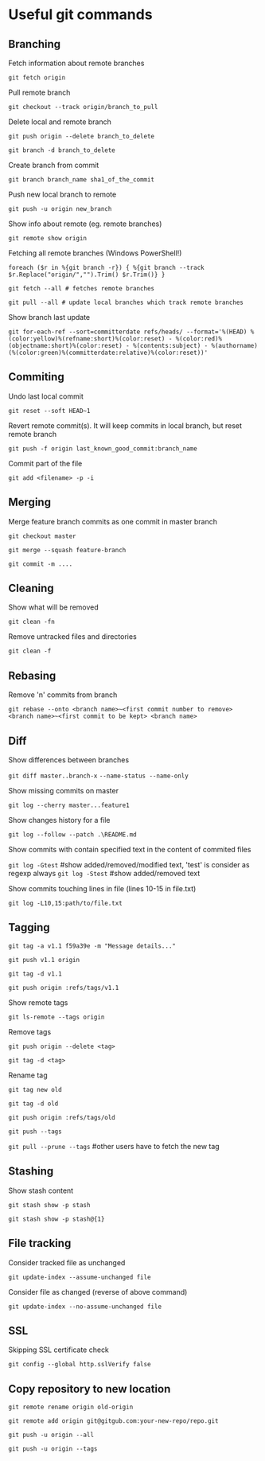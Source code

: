 # Useful git commands #

## Branching ##

Fetch information about remote branches

```git fetch origin```


Pull remote branch

```git checkout --track origin/branch_to_pull```


Delete local and remote branch

```
git push origin --delete branch_to_delete

git branch -d branch_to_delete
```

Create branch from commit

```git branch branch_name sha1_of_the_commit```

Push new local branch to remote

```git push -u origin new_branch```


Show info about remote (eg. remote branches)

```git remote show origin```


Fetching all remote branches (Windows PowerShell!)

```
foreach ($r in %{git branch -r}) { %{git branch --track $r.Replace("origin/","").Trim() $r.Trim()} }

git fetch --all # fetches remote branches 

git pull --all # update local branches which track remote branches
```

Show branch last update

```git for-each-ref --sort=committerdate refs/heads/ --format='%(HEAD) %(color:yellow)%(refname:short)%(color:reset) - %(color:red)%(objectname:short)%(color:reset) - %(contents:subject) - %(authorname) (%(color:green)%(committerdate:relative)%(color:reset))'```

## Commiting ##

Undo last local commit

```git reset --soft HEAD~1```

Revert remote commit(s). It will keep commits in local branch, but reset remote branch

```git push -f origin last_known_good_commit:branch_name```

Commit part of the file

```git add <filename> -p -i```

## Merging ##

Merge feature branch commits as one commit in master branch

```
git checkout master

git merge --squash feature-branch

git commit -m ....
```

## Cleaning ##

Show what will be removed

```git clean -fn```

Remove untracked files and directories

```git clean -f```

## Rebasing ##

Remove 'n' commits from branch

```git rebase --onto <branch name>~<first commit number to remove> <branch name>~<first commit to be kept> <branch name>```

## Diff ##

Show differences between branches

```git diff master..branch-x```
```--name-status --name-only```


Show missing commits on master

```git log --cherry master...feature1```


Show changes history for a file

```git log --follow --patch .\README.md```

Show commits with contain specified text in the content of commited files

```git log -Gtest```  #show added/removed/modified text, 'test' is consider as regexp always
```git log -Stest```  #show added/removed text

Show commits touching lines in file (lines 10-15 in file.txt)

```git log -L10,15:path/to/file.txt```

## Tagging ##

```
git tag -a v1.1 f59a39e -m "Message details..."

git push v1.1 origin

git tag -d v1.1

git push origin :refs/tags/v1.1
```

Show remote tags

```git ls-remote --tags origin```


Remove tags

```
git push origin --delete <tag>

git tag -d <tag>
```

Rename tag

```
git tag new old

git tag -d old

git push origin :refs/tags/old

git push --tags
```

```git pull --prune --tags``` #other users have to fetch the new tag

## Stashing ## 

Show stash content

```
git stash show -p stash

git stash show -p stash@{1}
```

## File tracking ##

Consider tracked file as unchanged 

```git update-index --assume-unchanged file```

Consider file as changed (reverse of above command)

```git update-index --no-assume-unchanged file```

## SSL ##

Skipping SSL certificate check

```git config --global http.sslVerify false```

## Copy repository to new location ##

```
git remote rename origin old-origin

git remote add origin git@gitgub.com:your-new-repo/repo.git

git push -u origin --all

git push -u origin --tags
```
